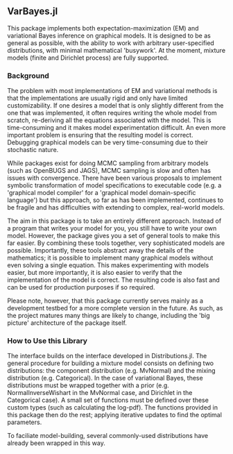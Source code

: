 ## VarBayes.jl

This package implements both expectation-maximization (EM) and variational Bayes inference on graphical models. It is designed to be as general as possible, with the ability to work with arbitrary user-specified distributions, with minimal mathematical 'busywork'. At the moment, mixture models (finite and Dirichlet process) are fully supported.

### Background

The problem with most implementations of EM and variational methods is that the implementations are usually rigid and only have limited customizability. If one desires a model that is only slightly different from the one that was implemented, it often requires writing the whole model from scratch, re-deriving all the equations associated with the model. This is time-consuming and it makes model experimentation difficult. An even more important problem is ensuring that the resulting model is correct. Debugging graphical models can be very time-consuming due to their stochastic nature.

While packages exist for doing MCMC sampling from arbitrary models (such as OpenBUGS and JAGS), MCMC sampling is slow and often has issues with convergence. There have been various proposals to implement symbolic transformation of model specifications to executable code (e.g. a 'graphical model compiler' for a 'graphical model domain-specific language') but this approach, so far as has been implemented, continues to be fragile and has difficulties with extending to complex, real-world models.

The aim in this package is to take an entirely different approach. Instead of a program that writes your model for you, you still have to write your own model. However, the package gives you a set of general tools to make this far easier. By combining these tools together, very sophisticated models are possible. Importantly, these tools abstract away the details of the mathematics; it is possible to implement many graphical models without even solving a single equation. This makes experimenting with models easier, but more importantly, it is also easier to verify that the implementation of the model is correct. The resulting code is also fast and can be used for production purposes if so required.

Please note, however, that this package currently serves mainly as a development testbed for a more complete version in the future. As such, as the project matures many things are likely to change, including the 'big picture' architecture of the package itself.

### How to Use this Library

The interface builds on the interface developed in Distributions.jl. The general procedure for building a mixture model consists on defining two distributions: the component distribution (e.g. MvNormal) and the mixing distribution (e.g. Categorical). In the case of variational Bayes, these distributions must be wrapped together with a prior (e.g. NormalInverseWishart in the MvNormal case, and Dirichlet in the Categorical case). A small set of functions must be defined over these custom types (such as calculating the log-pdf). The functions provided in this package then do the rest; applying iterative updates to find the optimal parameters.

To faciliate model-building, several commonly-used distributions have already been wrapped in this way.
